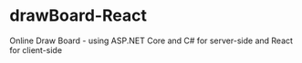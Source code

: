 # drawBoard-React
Online Draw Board - using ASP.NET Core and C# for server-side and React for client-side 
